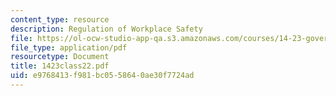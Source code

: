 ```yaml
---
content_type: resource
description: Regulation of Workplace Safety
file: https://ol-ocw-studio-app-qa.s3.amazonaws.com/courses/14-23-government-regulation-of-industry-spring-2003/e9768413f981bc0558640ae30f7724ad_1423class22.pdf
file_type: application/pdf
resourcetype: Document
title: 1423class22.pdf
uid: e9768413-f981-bc05-5864-0ae30f7724ad
---
```

